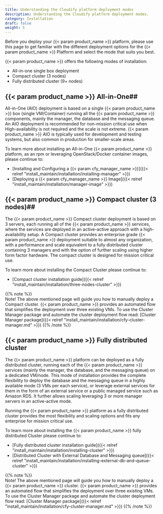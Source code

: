 ```yaml
---
title: Understanding the Cloudify platform deployment modes
description: Understanding the Cloudify platform deployment modes.
category: Installation
draft: false
weight: 5
---
```


Before you deploy your {{< param product_name >}} platform, please use this page to get familiar with the different deployment options for the {{< param product_name >}} Platform and select the mode that suits you best.

{{< param product_name >}} offers the following modes of installation:

* All-in-one single box deployment
* Compact cluster (3 nodes)
* Fully distributed cluster (9+ nodes)


## {{< param product_name >}} All-in-One##

All-in-One (AIO) deployment is based on a single {{< param product_name >}} box (single VM/Container) running all the {{< param product_name >}} components, mainly the manager, the database and the messaging queue.
An AIO deployment is recommended for non-mission critical use when High-availability is not required and the scale is not extreme.
{{< param product_name >}} AIO is typically used for development and testing systems, but also common in production for smaller-scale areas.

To learn more about installing an All-in-One {{< param product_name >}} platform, as an rpm or leveraging OpenStack/Docker container images, please continue to:

* [Installing and Configuring a {{< param cfy_manager_name >}}]({{< relref "install_maintain/installation/installing-manager" >}})
* [Deploying a {{< param cfy_manager_name >}} Image]({{< relref "install_maintain/installation/manager-image" >}})


## {{< param product_name >}} Compact cluster (3 nodes)##

The {{< param product_name >}} Compact cluster deployment is based on 3 servers, each running all of the {{< param product_name >}} services, where the services are deployed in an active-active approach with a high-availability setup.
A Compact cluster provides an enterprise grade {{< param product_name >}} deployment suitable to almost any organization, with a performance and scale equivalent to a fully distributed cluster containing 3 managers and with the option of further scaling using higher form factor hardware. The compact cluster is designed for mission critical use.

To learn more about installing the Compact Cluster please continue to:

* [Compact cluster installation guide]({{< relref "install_maintain/installation/three-nodes-cluster" >}})

{{% note %}}  
Note! The above mentioned page will guide you how to manually deploy a Compact cluster. {{< param product_name >}} provides an automated flow that simplifies the deployment over three existing VMs. To use the Cluster Manager package and automate the cluster deployment flow read: [Cluster Manager package]({{< relref "install_maintain/installation/cfy-cluster-manager.md" >}})
{{% /note %}}


## {{< param product_name >}} Fully distributed cluster ##

The {{< param product_name >}} platform can be deployed as a fully distributed cluster, running each of the {{< param product_name >}} services (mainly the manager, the database, and the messaging queue) on a dedicated VM/node. This mode of installation provides the complete flexibility to deploy the database and the messaging queue in a highly available mode (3 VMs per each service), or leverage external services for them in the form of an external service or a public managed service such as Amazon RDS. It further allows scaling leveraging 3 or more manager servers in an active-active mode.

Running the {{< param product_name >}} platform as a fully distributed cluster provides the most flexibility and scaling options and fits any enterprise for mission critical use.

To learn more about installing the {{< param product_name >}} fully distributed Cluster please continue to:

* [Fully distributed cluster installation guide]({{< relref "install_maintain/installation/installing-cluster" >}})
* [Distributed Cluster with External Database and Messaging queue]({{< relref "install_maintain/installation/installing-external-db-and-queue-cluster" >}})

{{% note %}}  
Note! The above mentioned page will guide you how to manually deploy a {{< param product_name >}} cluster. {{< param product_name >}} provides an automated flow that simplifies the deployment over three existing VMs. To use the Cluster Manager package and automate the cluster deployment flow read: [Cluster Manager package]({{< relref "install_maintain/installation/cfy-cluster-manager.md" >}})
{{% /note %}}
